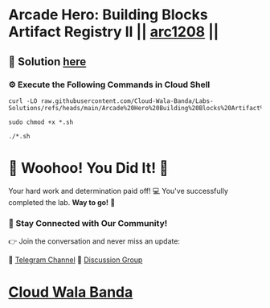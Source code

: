 # Arcade Hero: Building Blocks Artifact Registry II || [arc1208](https://www.cloudskillsboost.google/focuses/124583?parent=catalog) ||

## 🔑 Solution [here](https://youtu.be/pW20u5pI3uk)

### ⚙️ Execute the Following Commands in Cloud Shell

```
curl -LO raw.githubusercontent.com/Cloud-Wala-Banda/Labs-Solutions/refs/heads/main/Arcade%20Hero%20Building%20Blocks%20Artifact%20Registry%20II/arc1208.sh

sudo chmod +x *.sh

./*.sh
```

# 🎉 Woohoo! You Did It! 🎉

Your hard work and determination paid off! 💻
You've successfully completed the lab. **Way to go!** 🚀

### 💬 Stay Connected with Our Community!

👉 Join the conversation and never miss an update:

📢 [Telegram Channel](https://t.me/cloudwalabanda)
👥 [Discussion Group](https://t.me/cloudwalabandachats)

# [Cloud Wala Banda](https://www.youtube.com/@cloudwalabanda)
